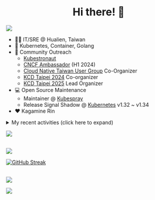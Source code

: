 <div align="center">
  <h1>Hi there! 👋</h1>
</div>

![](https://komarev.com/ghpvc/?username=tico88612&color=brightgreen&style=for-the-badge)

- 🧑‍💻 IT/SRE @ Hualien, Taiwan
- 🐳 Kubernetes, Container, Golang
- 🤝 Community Outreach
  - [Kubestronaut](https://www.cncf.io/training/kubestronaut/?p=chenghao-yang)
  - [CNCF Ambassador](https://www.cncf.io/people/ambassadors/?p=chenghao-yang) (H1 2024)
  - [Cloud Native Taiwan User Group](https://cloudnative.tw) Co-Organizer
  - [KCD Taipei 2024](https://kcd.taipei/2024) Co-organizer
  - [KCD Taipei 2025](https://kcd.taipei/2025) Lead Organizer
- 💻 Open Source Maintenance
  - Maintainer @ [Kubespray](https://kubespray.io/)
  - Release Signal Shadow @ [Kubernetes](https://kubernetes.io) v1.32 ~ v1.34
- ❤️ Kagamine Rin

<details>
  <summary>My recent activities (click here to expand)</summary>

  #### 👷 Check out what I'm currently working on
  
  - [kubernetes-sigs/kubespray](https://github.com/kubernetes-sigs/kubespray) - Deploy a Production Ready Kubernetes Cluster (1 day ago)
  - [kubernetes/enhancements](https://github.com/kubernetes/enhancements) - Enhancements tracking repo for Kubernetes (1 month ago)
  - [tico88612/devstats-card](https://github.com/tico88612/devstats-card) - Your CNCF DevStats Card (1 month ago)
  - [cloud-native-taiwan/i.kcd.taipei](https://github.com/cloud-native-taiwan/i.kcd.taipei) - Shorten URL for KCD Taipei (1 month ago)
  - [kubernetes/apimachinery](https://github.com/kubernetes/apimachinery) -  (2 months ago)
  - [kubernetes/kubernetes](https://github.com/kubernetes/kubernetes) - Production-Grade Container Scheduling and Management (2 months ago)
  - [bpg/terraform-provider-proxmox](https://github.com/bpg/terraform-provider-proxmox) - Terraform / OpenTofu Provider for Proxmox VE (2 months ago)
  - [kubernetes/org](https://github.com/kubernetes/org) - Meta configuration for Kubernetes Github Org (3 months ago)
  - [cloud-native-taiwan/Infra-Labs-Docs](https://github.com/cloud-native-taiwan/Infra-Labs-Docs) - Documentation for Cloud Native Taiwan Infra Labs (3 months ago)
  - [cilium/tetragon](https://github.com/cilium/tetragon) - eBPF-based Security Observability and Runtime Enforcement (3 months ago)

  #### 🌱 My latest projects
  
  - [tico88612/devstats-card](https://github.com/tico88612/devstats-card) - Your CNCF DevStats Card
  - [tico88612/kind-workshop](https://github.com/tico88612/kind-workshop) - 
  - [tico88612/blog-comments](https://github.com/tico88612/blog-comments) - 
  - [tico88612/get-real-ip](https://github.com/tico88612/get-real-ip) - 
  - [tico88612/podman-monitor-workshop](https://github.com/tico88612/podman-monitor-workshop) - 
  - [tico88612/cicd-hexo-blog-pages](https://github.com/tico88612/cicd-hexo-blog-pages) - 以 Hexo Blog 撰寫 CI/CD Pipeline 網頁
  - [tico88612/cicd-hexo-blog-template](https://github.com/tico88612/cicd-hexo-blog-template) - 以 Hexo Blog 撰寫 CI/CD Pipeline 模板
  - [tico88612/butter-toast-cup-2023](https://github.com/tico88612/butter-toast-cup-2023) - 奶油吐司杯 2023 分數計算機
  - [tico88612/cms-docker](https://github.com/tico88612/cms-docker) - Contest Management System v1.5.dev0 Docker Version
  - [tico88612/network-security-final](https://github.com/tico88612/network-security-final) - 

  #### 🔭 Latest releases I've contributed to
  
  - [bpg/terraform-provider-proxmox](https://github.com/bpg/terraform-provider-proxmox) ([v0.82.1](https://github.com/bpg/terraform-provider-proxmox/releases/tag/v0.82.1), today) - Terraform / OpenTofu Provider for Proxmox VE
  - [kubernetes/kubernetes](https://github.com/kubernetes/kubernetes) ([v1.31.12](https://github.com/kubernetes/kubernetes/releases/tag/v1.31.12), 6 days ago) - Production-Grade Container Scheduling and Management
  - [cilium/tetragon](https://github.com/cilium/tetragon) ([v1.5.0](https://github.com/cilium/tetragon/releases/tag/v1.5.0), 3 weeks ago) - eBPF-based Security Observability and Runtime Enforcement
  - [kubernetes-sigs/cloud-provider-kind](https://github.com/kubernetes-sigs/cloud-provider-kind) ([v0.7.0](https://github.com/kubernetes-sigs/cloud-provider-kind/releases/tag/v0.7.0), 1 month ago) - Cloud provider for KIND clusters
  - [coredns/deployment](https://github.com/coredns/deployment) ([coredns-1.14.0](https://github.com/coredns/deployment/releases/tag/coredns-1.14.0), 4 years ago) - Scripts, utilities, and examples for deploying CoreDNS.

  #### 🔨 My recent Pull Requests
  
  - [[release-2.28] Patch versions updates](https://github.com/kubernetes-sigs/kubespray/pull/12462) on [kubernetes-sigs/kubespray](https://github.com/kubernetes-sigs/kubespray) (5 days ago)
  - [Patch versions updates](https://github.com/kubernetes-sigs/kubespray/pull/12461) on [kubernetes-sigs/kubespray](https://github.com/kubernetes-sigs/kubespray) (5 days ago)
  - [Feat: Debian 13 Trixie support](https://github.com/kubernetes-sigs/kubespray/pull/12456) on [kubernetes-sigs/kubespray](https://github.com/kubernetes-sigs/kubespray) (1 week ago)
  - [Feat: add common_crds role and Prometheus Operator CRDs installation](https://github.com/kubernetes-sigs/kubespray/pull/12441) on [kubernetes-sigs/kubespray](https://github.com/kubernetes-sigs/kubespray) (2 weeks ago)
  - [Fix: change the EOL Debian backports to archive](https://github.com/kubernetes-sigs/kubespray/pull/12434) on [kubernetes-sigs/kubespray](https://github.com/kubernetes-sigs/kubespray) (2 weeks ago)
  - [Feat: lima support for local development](https://github.com/kubernetes-sigs/kubespray/pull/12421) on [kubernetes-sigs/kubespray](https://github.com/kubernetes-sigs/kubespray) (4 weeks ago)
  - [KEP-5295: Fix the typo from kayml to kyaml](https://github.com/kubernetes/enhancements/pull/5451) on [kubernetes/enhancements](https://github.com/kubernetes/enhancements) (1 month ago)
  - [Fix: nodelocaldns capabilities usage](https://github.com/kubernetes-sigs/kubespray/pull/12398) on [kubernetes-sigs/kubespray](https://github.com/kubernetes-sigs/kubespray) (1 month ago)
  - [RockyLinux 10 support](https://github.com/kubernetes-sigs/kubespray/pull/12355) on [kubernetes-sigs/kubespray](https://github.com/kubernetes-sigs/kubespray) (1 month ago)
  - [[release-2.27] Bump galaxy version](https://github.com/kubernetes-sigs/kubespray/pull/12345) on [kubernetes-sigs/kubespray](https://github.com/kubernetes-sigs/kubespray) (1 month ago)

  #### ⭐ Recent Stars
  
  - [ray-project/kuberay](https://github.com/ray-project/kuberay) - A toolkit to run Ray applications on Kubernetes (1 week ago)
  - [apple/containerization](https://github.com/apple/containerization) - Containerization is a Swift package for running Linux containers on macOS. (2 months ago)
  - [apple/container](https://github.com/apple/container) - A tool for creating and running Linux containers using lightweight virtual machines on a Mac. It is written in Swift, and optimized for Apple silicon.  (2 months ago)
  - [opentofu/opentofu](https://github.com/opentofu/opentofu) - OpenTofu lets you declaratively manage your cloud infrastructure. (2 months ago)
  - [nunocoracao/blowfish](https://github.com/nunocoracao/blowfish) - Personal Website &amp; Blog Theme for Hugo (3 months ago)
  - [srl-labs/containerlab](https://github.com/srl-labs/containerlab) - container-based networking labs (4 months ago)
  - [microsoft/typescript-go](https://github.com/microsoft/typescript-go) - Staging repo for development of native port of TypeScript (5 months ago)
  - [riccardoperra/codeimage](https://github.com/riccardoperra/codeimage) - A tool to beautify your code screenshots. Built with SolidJS and Fastify. (6 months ago)
  - [inspektor-gadget/inspektor-gadget](https://github.com/inspektor-gadget/inspektor-gadget) - Inspektor Gadget is a set of tools and framework for data collection and system inspection on Kubernetes clusters and Linux hosts using eBPF (9 months ago)
  - [charmbracelet/vhs](https://github.com/charmbracelet/vhs) - Your CLI home video recorder 📼 (9 months ago)

  #### 👯 Check out some of my recent followers
  
  - [hydai](https://github.com/hydai)
  - [aman4433](https://github.com/aman4433)
  - [HuuHan12](https://github.com/HuuHan12)
  - [CodeStaple](https://github.com/CodeStaple)
  - [EricccTaiwan](https://github.com/EricccTaiwan)
</details>

<a href="https://github.com/tico88612/devstats-card"><img src="https://devstats.me/?username=tico88612" /></a>

<br>

<img src="https://github-readme-stats.vercel.app/api?username=tico88612&hide_title=true&count_private=true&show_icons=true" />

<br>

<a href="https://git.io/streak-stats"><img src="https://streak-stats.demolab.com?user=tico88612&theme=one-dark-pro" alt="GitHub Streak" /></a>

<br>

<img src="https://github-profile-trophy.vercel.app/?username=tico88612&theme=flat&no-frame=true&theme=onedark&margin-w=15&column=4" />


![](https://hit.yhype.me/github/profile?user_id=17496418)

